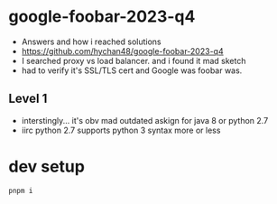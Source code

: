 # google-foobar-2023-q4
* Answers and how i reached solutions
* https://github.com/hychan48/google-foobar-2023-q4
* I searched proxy vs load balancer. and i found it mad sketch
* had to verify it's SSL/TLS cert and Google was foobar was.
## Level 1
* interstingly... it's obv mad outdated askign for java 8 or python 2.7
* iirc python 2.7 supports python 3 syntax more or less

# dev setup
```bash
pnpm i
```